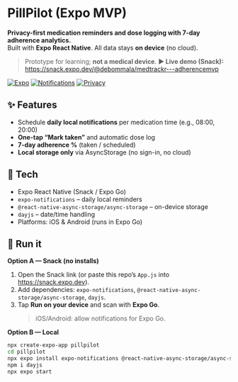 # PillPilot (Expo MVP)

**Privacy-first medication reminders and dose logging with 7-day adherence analytics.**  
Built with **Expo React Native**. All data stays **on device** (no cloud).  
> Prototype for learning; **not a medical device**.
**▶ Live demo (Snack):** https://snack.expo.dev/@debommala/medtrackr---adherencemvp
>
> 
[![Expo](https://img.shields.io/badge/Expo-React%20Native-black)]()
[![Notifications](https://img.shields.io/badge/Local-Notifications-blue)]()
[![Privacy](https://img.shields.io/badge/Privacy-On%20device-green)]()

## ✨ Features
- Schedule **daily local notifications** per medication time (e.g., 08:00, 20:00)
- **One-tap “Mark taken”** and automatic dose log
- **7-day adherence %** (taken / scheduled)
- **Local storage only** via AsyncStorage (no sign-in, no cloud)
## 🧱 Tech
- Expo React Native (Snack / Expo Go)
- `expo-notifications` – daily local reminders
- `@react-native-async-storage/async-storage` – on-device storage
- `dayjs` – date/time handling
- Platforms: iOS & Android (runs in Expo Go)


## 🚀 Run it
**Option A — Snack (no installs)**
1. Open the Snack link (or paste this repo’s `App.js` into https://snack.expo.dev).
2. Add dependencies: `expo-notifications`, `@react-native-async-storage/async-storage`, `dayjs`.
3. Tap **Run on your device** and scan with **Expo Go**.  
   > iOS/Android: allow notifications for Expo Go.

**Option B — Local**
```bash
npx create-expo-app pillpilot
cd pillpilot
npx expo install expo-notifications @react-native-async-storage/async-storage
npm i dayjs
npx expo start
